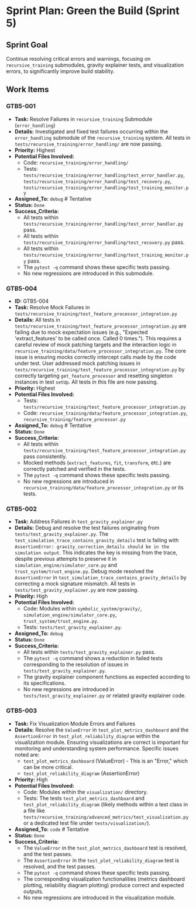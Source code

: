 # Sprint Plan: Green the Build (Sprint 5)

## Sprint Goal
Continue resolving critical errors and warnings, focusing on `recursive_training` submodules, gravity explainer tests, and visualization errors, to significantly improve build stability.

## Work Items

### GTB5-001
- **Task:** Resolve Failures in `recursive_training` Submodule (`error_handling`)
- **Details:** Investigated and fixed test failures occurring within the `error_handling` submodule of the `recursive_training` system. All tests in `tests/recursive_training/error_handling/` are now passing.
- **Priority:** Highest
- **Potential Files Involved:**
    *   Code: `recursive_training/error_handling/`
    *   Tests: `tests/recursive_training/error_handling/test_error_handler.py`, `tests/recursive_training/error_handling/test_recovery.py`, `tests/recursive_training/error_handling/test_training_monitor.py`
- **Assigned_To:** `debug` # Tentative
- **Status:** `Done`
- **Success_Criteria:**
    *   All tests within `tests/recursive_training/error_handling/test_error_handler.py` pass.
    *   All tests within `tests/recursive_training/error_handling/test_recovery.py` pass.
    *   All tests within `tests/recursive_training/error_handling/test_training_monitor.py` pass.
    *   The `pytest -q` command shows these specific tests passing.
    *   No new regressions are introduced in this submodule.

### GTB5-004
- **ID:** GTB5-004
- **Task:** Resolve Mock Failures in `tests/recursive_training/test_feature_processor_integration.py`
- **Details:** All tests in `tests/recursive_training/test_feature_processor_integration.py` are failing due to mock expectation issues (e.g., "Expected 'extract_features' to be called once. Called 0 times."). This requires a careful review of mock patching targets and the interaction logic in `recursive_training/data/feature_processor_integration.py`. The core issue is ensuring mocks correctly intercept calls made by the code under test. User addressed mock patching issues in `tests/recursive_training/test_feature_processor_integration.py` by correctly targeting `get_feature_processor` and resetting singleton instances in test `setUp`. All tests in this file are now passing.
- **Priority:** Highest
- **Potential Files Involved:**
    *   Tests: `tests/recursive_training/test_feature_processor_integration.py`
    *   Code: `recursive_training/data/feature_processor_integration.py`, `recursive_training/feature_processor.py`
- **Assigned_To:** `debug` # Tentative
- **Status:** `Done`
- **Success_Criteria:**
    *   All tests within `tests/recursive_training/test_feature_processor_integration.py` pass consistently.
    *   Mocked methods (`extract_features`, `fit`, `transform`, etc.) are correctly patched and verified in the tests.
    *   The `pytest -q` command shows these specific tests passing.
    *   No new regressions are introduced in `recursive_training/data/feature_processor_integration.py` or its tests.
### GTB5-002
- **Task:** Address Failures in `test_gravity_explainer.py`
- **Details:** Debug and resolve the test failures originating from `tests/test_gravity_explainer.py`. The `test_simulation_trace_contains_gravity_details` test is failing with `AssertionError: gravity_correction_details should be in the simulation output`. This indicates the key is missing from the trace, despite previous attempts to preserve it in `simulation_engine/simulator_core.py` and `trust_system/trust_engine.py`. Debug mode resolved the `AssertionError` in `test_simulation_trace_contains_gravity_details` by correcting a mock signature mismatch. All tests in `tests/test_gravity_explainer.py` are now passing.
- **Priority:** High
- **Potential Files Involved:**
  - Code: Modules within `symbolic_system/gravity/`, `simulation_engine/simulator_core.py`, `trust_system/trust_engine.py`.
  - Tests: `tests/test_gravity_explainer.py`.
- **Assigned_To:** `debug`
- **Status:** `Done`
- **Success_Criteria:**
  - All tests within `tests/test_gravity_explainer.py` pass.
  - The `pytest -q` command shows a reduction in failed tests corresponding to the resolution of issues in `tests/test_gravity_explainer.py`.
  - The gravity explainer component functions as expected according to its specifications.
  - No new regressions are introduced in `tests/test_gravity_explainer.py` or related gravity explainer code.

### GTB5-003
- **Task:** Fix Visualization Module Errors and Failures
- **Details:** Resolve the `ValueError` in `test_plot_metrics_dashboard` and the `AssertionError` in `test_plot_reliability_diagram` within the visualization module. Ensuring visualizations are correct is important for monitoring and understanding system performance. Specific issues noted are:
    *   `test_plot_metrics_dashboard` (ValueError) - This is an "Error," which can be more critical.
    *   `test_plot_reliability_diagram` (AssertionError)
- **Priority:** High
- **Potential Files Involved:**
  - Code: Modules within the `visualization/` directory.
  - Tests: The tests `test_plot_metrics_dashboard` and `test_plot_reliability_diagram` (likely methods within a test class in a file like `tests/recursive_training/advanced_metrics/test_visualization.py` or a dedicated test file under `tests/visualization/`).
- **Assigned_To:** `code` # Tentative
- **Status:** `Done`
- **Success_Criteria:**
  - The `ValueError` in the `test_plot_metrics_dashboard` test is resolved, and the test passes.
  - The `AssertionError` in the `test_plot_reliability_diagram` test is resolved, and the test passes.
  - The `pytest -q` command shows these specific tests passing.
  - The corresponding visualization functionalities (metrics dashboard plotting, reliability diagram plotting) produce correct and expected outputs.
  - No new regressions are introduced in the visualization module.